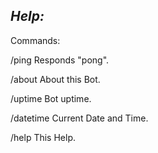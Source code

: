 *Help:*
------

Commands:

/ping Responds "pong".

/about About this Bot.

/uptime Bot uptime.

/datetime Current Date and Time.

/help This Help.
